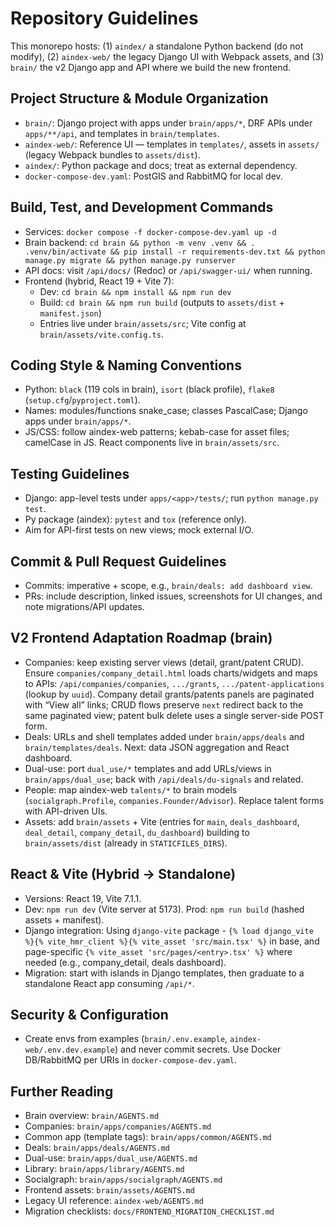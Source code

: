 # Repository Guidelines

This monorepo hosts: (1) `aindex/` a standalone Python backend (do not modify), (2) `aindex-web/` the legacy Django UI with Webpack assets, and (3) `brain/` the v2 Django app and API where we build the new frontend.

## Project Structure & Module Organization
- `brain/`: Django project with apps under `brain/apps/*`, DRF APIs under `apps/**/api`, and templates in `brain/templates`.
- `aindex-web/`: Reference UI — templates in `templates/`, assets in `assets/` (legacy Webpack bundles to `assets/dist`).
- `aindex/`: Python package and docs; treat as external dependency.
- `docker-compose-dev.yaml`: PostGIS and RabbitMQ for local dev.

## Build, Test, and Development Commands
- Services: `docker compose -f docker-compose-dev.yaml up -d`
- Brain backend: `cd brain && python -m venv .venv && . .venv/bin/activate && pip install -r requirements-dev.txt && python manage.py migrate && python manage.py runserver`
- API docs: visit `/api/docs/` (Redoc) or `/api/swagger-ui/` when running.
- Frontend (hybrid, React 19 + Vite 7):
  - Dev: `cd brain && npm install && npm run dev`
  - Build: `cd brain && npm run build` (outputs to `assets/dist` + `manifest.json`)
  - Entries live under `brain/assets/src`; Vite config at `brain/assets/vite.config.ts`.

## Coding Style & Naming Conventions
- Python: `black` (119 cols in brain), `isort` (black profile), `flake8` (`setup.cfg`/`pyproject.toml`).
- Names: modules/functions snake_case; classes PascalCase; Django apps under `brain/apps/*`.
- JS/CSS: follow aindex-web patterns; kebab-case for asset files; camelCase in JS. React components live in `brain/assets/src`.

## Testing Guidelines
- Django: app-level tests under `apps/<app>/tests/`; run `python manage.py test`.
- Py package (aindex): `pytest` and `tox` (reference only).
- Aim for API-first tests on new views; mock external I/O.

## Commit & Pull Request Guidelines
- Commits: imperative + scope, e.g., `brain/deals: add dashboard view`.
- PRs: include description, linked issues, screenshots for UI changes, and note migrations/API updates.

## V2 Frontend Adaptation Roadmap (brain)
- Companies: keep existing server views (detail, grant/patent CRUD). Ensure `companies/company_detail.html` loads charts/widgets and maps to APIs: `/api/companies/companies`, `.../grants`, `.../patent-applications` (lookup by `uuid`). Company detail grants/patents panels are paginated with “View all” links; CRUD flows preserve `next` redirect back to the same paginated view; patent bulk delete uses a single server-side POST form.
- Deals: URLs and shell templates added under `brain/apps/deals` and `brain/templates/deals`. Next: data JSON aggregation and React dashboard.
- Dual-use: port `dual_use/*` templates and add URLs/views in `brain/apps/dual_use`; back with `/api/deals/du-signals` and related.
- People: map aindex-web `talents/*` to brain models (`socialgraph.Profile`, `companies.Founder/Advisor`). Replace talent forms with API-driven UIs.
- Assets: add `brain/assets` + Vite (entries for `main`, `deals_dashboard`, `deal_detail`, `company_detail`, `du_dashboard`) building to `brain/assets/dist` (already in `STATICFILES_DIRS`).

## React & Vite (Hybrid → Standalone)
- Versions: React 19, Vite 7.1.1.
- Dev: `npm run dev` (Vite server at 5173). Prod: `npm run build` (hashed assets + manifest).
- Django integration: Using `django-vite` package - `{% load django_vite %}{% vite_hmr_client %}{% vite_asset 'src/main.tsx' %}` in base, and page-specific `{% vite_asset 'src/pages/<entry>.tsx' %}` where needed (e.g., company_detail, deals dashboard).
- Migration: start with islands in Django templates, then graduate to a standalone React app consuming `/api/*`.

## Security & Configuration
- Create envs from examples (`brain/.env.example`, `aindex-web/.env.dev.example`) and never commit secrets. Use Docker DB/RabbitMQ per URIs in `docker-compose-dev.yaml`.

## Further Reading
- Brain overview: `brain/AGENTS.md`
- Companies: `brain/apps/companies/AGENTS.md`
- Common app (template tags): `brain/apps/common/AGENTS.md`
- Deals: `brain/apps/deals/AGENTS.md`
- Dual-use: `brain/apps/dual_use/AGENTS.md`
- Library: `brain/apps/library/AGENTS.md`
- Socialgraph: `brain/apps/socialgraph/AGENTS.md`
- Frontend assets: `brain/assets/AGENTS.md`
- Legacy UI reference: `aindex-web/AGENTS.md`
- Migration checklists: `docs/FRONTEND_MIGRATION_CHECKLIST.md`
